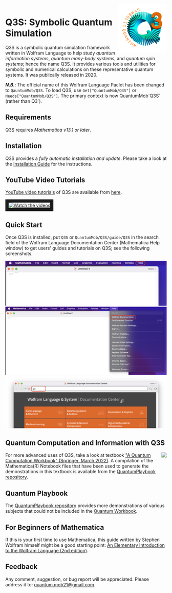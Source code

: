 <a href="https://github.com/quantum-mob/Q3">
<img align="Right" src="Q3S/Assets/Images/EmblemQ3S.png" width="30%"/>
</a>

# Q3S: Symbolic Quantum Simulation

Q3S is a symbolic quantum simulation framework written in Wolfram Language to help study *quantum information systems*, *quantum many-body systems*, and *quantum spin systems*; hence the name Q3S. It provides various tools and utilities for symbolic and numerical calculations on these representative quantum systems. It was publically released in 2020.

**_N.B._**: The official name of this Wolfram Language Paclet has been changed to `QauntumMob/Q3S`. To load Q3S, use `Get["QuantumMob/Q3S"]` or `Needs["QuantumMob/Q3S"]`. The primary context is now QuantumMob\`Q3S\` (rather than Q3\`).


## Requirements

Q3S requires *Mathematica v13.1 or later*.


## Installation

Q3S provides a *fully automatic installation and update*. Please take a look at the [Installation Guide](./INSTALL.md) for the instructions.


## YouTube Video Tutorials

[YouTube video tutorials](https://youtube.com/playlist?list=PLO3EQ7RIEy-eW2hPiaPQ24VuVOZytyS5m&feature=shared) of Q3S are available from [here](https://youtube.com/playlist?list=PLO3EQ7RIEy-eW2hPiaPQ24VuVOZytyS5m&feature=shared).

<a href="https://www.youtube.com/@QuantumWorkforceCenter/videos" target="_blank">
<img src="http://img.youtube.com/vi/k2icqSdb0FA/mqdefault.jpg" alt="Watch the videos" width="360" border="10" />
</a>


## Quick Start

Once Q3S is installed, put `Q3S` or `QuantumMob/Q3S/guide/Q3S` in the search field of the Wolfram Language Documentation Center (Mathematica Help window) to get users' guides and tutorials on Q3S; see the following screenshots.

![Screenshot 1](Examples/Images/Help1.png?raw=true)
![Screenshot 2](Examples/Images/Help2.png?raw=true)
![Screenshot 3](Examples/Images/Help3.png?raw=true)


## Quantum Computation and Information with Q3S

<a href="https://link.springer.com/book/9783030912130">
<img src="Assets/Images/QuantumWorkbookCover.jpg" align="right"
     alg="Quantum Workbook Cover"/>
</a>

For more advanced uses of Q3S, take a look at textbook ["A Quantum Computation Workbook" (Springer, March 2022)](https://link.springer.com/book/9783030912130).
A compilation of the Mathematica(R) Notebook files that have been used to generate the demonstrations in this textbook is available from
the [QuantumPlaybook repository](https://github.com/quantum-mob/QuantumPlaybook).


## Quantum Playbook

The [QuantumPlaybook repository](https://github.com/quantum-mob/QuantumPlaybook) provides more demonstrations of various subjects that could not be included in the [Quantum Workbook](https://link.springer.com/book/9783030912130).


## For Beginners of Mathematica

If this is your first time to use Mathematica, this guide written by Stephen Wolfram himself might be a good starting point: [An Elementary Introduction to the Wolfram Language (2nd edition)](https://www.wolfram.com/language/elementary-introduction/2nd-ed/).


## Feedback

Any comment, suggestion, or bug report will be appreciated. Please address it to: [quantum.mob21@gmail.com](mailto:quantum.mob21@gmail.com).

